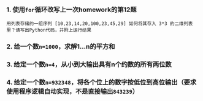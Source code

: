 ### 1. 使用`for`循环改写上一次homework的第12题
```
用列表存储的一组序列 [10,23,14,20,100,23,45,29] 如何将其存入 3*3 的二维列表里？请写出Python代码，并附上运行结果
```

### 2. 给一个数`n=1000`，求解1...n的平方和

### 3. 给定一个数`n=4`，从小到大输出具有n个约数的所有两位数

### 4. 给定一个数`n=932348`，将各个位上的数字按低位到高位输出（要求使用程序逻辑自动实现，不是直接输出`843239`）